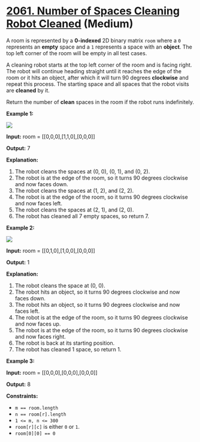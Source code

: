 # [2061. Number of Spaces Cleaning Robot Cleaned][link] (Medium)

[link]: https://leetcode.com/problems/number-of-spaces-cleaning-robot-cleaned/

A room is represented by a **0-indexed** 2D binary matrix `room` where a `0` represents an **empty**
space and a `1` represents a space with an **object**. The top left corner of the room will be empty
in all test cases.

A cleaning robot starts at the top left corner of the room and is facing right. The robot will
continue heading straight until it reaches the edge of the room or it hits an object, after which it
will turn 90 degrees **clockwise** and repeat this process. The starting space and all spaces that
the robot visits are **cleaned** by it.

Return the number of **clean** spaces in the room if the robot runs indefinitely.

**Example 1:**

![](https://assets.leetcode.com/uploads/2021/11/01/image-20211101204703-1.png)

**Input:** room = \[\[0,0,0\],\[1,1,0\],\[0,0,0\]\]

**Output:** 7

**Explanation:**

1. The robot cleans the spaces at (0, 0), (0, 1), and (0, 2).
2. The robot is at the edge of the room, so it turns 90 degrees clockwise and now faces down.
3. The robot cleans the spaces at (1, 2), and (2, 2).
4. The robot is at the edge of the room, so it turns 90 degrees clockwise and now faces left.
5. The robot cleans the spaces at (2, 1), and (2, 0).
6. The robot has cleaned all 7 empty spaces, so return 7.

**Example 2:**

![](https://assets.leetcode.com/uploads/2021/11/01/image-20211101204736-2.png)

**Input:** room = \[\[0,1,0\],\[1,0,0\],\[0,0,0\]\]

**Output:** 1

**Explanation:**

1. The robot cleans the space at (0, 0).
2. The robot hits an object, so it turns 90 degrees clockwise and now faces down.
3. The robot hits an object, so it turns 90 degrees clockwise and now faces left.
4. The robot is at the edge of the room, so it turns 90 degrees clockwise and now faces up.
5. The robot is at the edge of the room, so it turns 90 degrees clockwise and now faces right.
6. The robot is back at its starting position.
7. The robot has cleaned 1 space, so return 1.

**Example 3:**

**Input:** room = \[\[0,0,0\],\[0,0,0\],\[0,0,0\]\]

**Output:** 8

**Constraints:**

- `m == room.length`
- `n == room[r].length`
- `1 <= m, n <= 300`
- `room[r][c]` is either `0` or `1`.
- `room[0][0] == 0`
